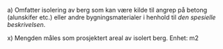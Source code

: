 a) Omfatter isolering av berg som kan være kilde til angrep på betong (alunskifer etc.) eller andre bygningsmaterialer i henhold til *den spesielle beskrivelsen*.

x) Mengden måles som prosjektert areal av isolert berg. Enhet: m2

